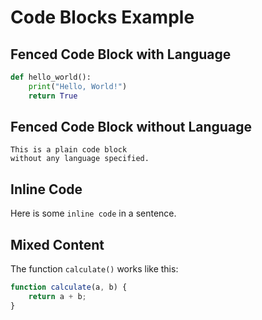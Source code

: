 # Code Blocks Example

## Fenced Code Block with Language

```python
def hello_world():
    print("Hello, World!")
    return True
```

## Fenced Code Block without Language

```text
This is a plain code block
without any language specified.
```

## Inline Code

Here is some `inline code` in a sentence.

## Mixed Content

The function `calculate()` works like this:

```javascript
function calculate(a, b) {
    return a + b;
}
```
